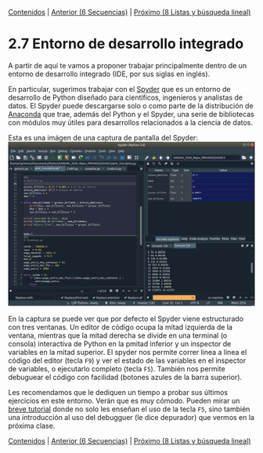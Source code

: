 [Contenidos](../Contenidos.md) \| [Anterior (6 Secuencias)](06_Secuencias.md) \| [Próximo (8 Listas y búsqueda lineal)](08_IteradoresLista.md)

# 2.7 Entorno de desarrollo integrado

A partir de aquí te vamos a proponer trabajar principalmente dentro de un entorno de desarrollo integrado (IDE, por sus siglas en inglés).

En particular, sugerimos trabajar con el [Spyder](https://www.spyder-ide.org/) que es un entorno de desarrollo de Python diseñado para científicos, ingenieros y analistas de datos. El Spyder puede descargarse solo o como parte de la distribución de [Anaconda](https://www.anaconda.com/products/individual) que trae, además del Python y el Spyder, una serie de bibliotecas con módulos muy útiles para desarrollos relacionados a la ciencia de datos.


Esta es una imágen de una captura de pantalla del Spyder: 
![Ventana de Spyder](Spyder.png)


En la captura se puede ver que por defecto el Spyder viene estructurado con tres ventanas. Un editor de código ocupa la mitad izquierda de la ventana, mientras que la mitad derecha se divide en una terminal (o consola) interactiva de Python en la pmitad inferior y un inspector de variables en la mitad superior. El spyder nos permite correr linea a linea el código del editor (tecla `F9`) y ver el estado de las variables en el inspector de variables, o ejecutarlo completo (tecla `F5`). También nos permite debuguear el código con facilidad (botones azules de la barra superior).

Les recomendamos que le dediquen un tiempo a probar sus últimos ejercicios en este entorno. Verán que es muy cómodo. Pueden mirar un [breve tutorial](https://www.youtube.com/watch?v=0fxURPC1YFs) donde no solo les enseñan el uso de la tecla `F5`, sino también una introducción al uso del debugguer (le dice depurador) que vermos en la próxima clase.

[Contenidos](../Contenidos.md) \| [Anterior (6 Secuencias)](06_Secuencias.md) \| [Próximo (8 Listas y búsqueda lineal)](08_IteradoresLista.md)

